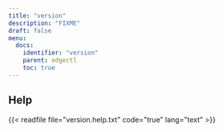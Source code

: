 ```yaml
---
title: "version"
description: "FIXME"
draft: false
menu:
  docs:
    identifier: "version"
    parent: edgectl
    toc: true
---
```


## Help

{{< readfile file="version.help.txt" code="true" lang="text" >}}
